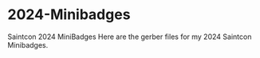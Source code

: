 # 2024-Minibadges
Saintcon 2024 MiniBadges
Here are the gerber files for my 2024 Saintcon Minibadges.
